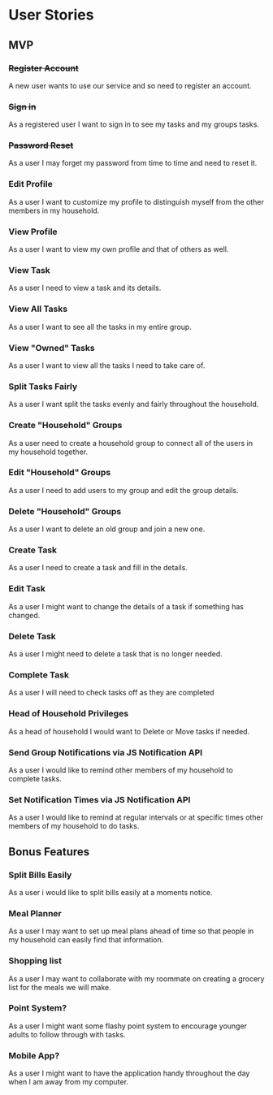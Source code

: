# User Stories

## MVP

### ~~Register Account~~

A new user wants to use our service and so need to register an account.

### ~~Sign in~~

As a registered user I want to sign in to see my tasks and my groups tasks.

### ~~Password Reset~~

As a user I may forget my password from time to time and need to reset it.

### Edit Profile

As a user I want to customize my profile to distinguish myself from the other members in my household.

### View Profile

As a user I want to view my own profile and that of others as well. 

### View Task

As a user I need to view a task and its details.

### View All Tasks

As a user I want to see all the tasks in my entire group.

### View "Owned" Tasks

As a user I want to view all the tasks I need to take care of.

### Split Tasks Fairly

As a user I want split the tasks evenly and fairly throughout the household.

### Create "Household" Groups

As a user need to create a household group to connect all of the users in my household together.

### Edit "Household" Groups

As a user I need to add users to my group and edit the group details.

### Delete "Household" Groups

As a user I want to delete an old group and join a new one.

### Create Task

As a user I need to create a task and fill in the details.

### Edit Task

As a user I might want to change the details of a task if something has changed.

### Delete Task

As a user I might need to delete a task that is no longer needed. 

### Complete Task

As a user I will need to check tasks off as they are completed

### Head of Household Privileges

As a head of household I would want to Delete or Move tasks if needed.

### Send Group Notifications via JS Notification API

As a user I would like to remind other members of my household to complete tasks.

### Set Notification Times via JS Notification API

As a user I would like to remind at regular intervals or at specific times other members of my household to do tasks.

## Bonus Features

### Split Bills Easily

As a user i would like to split bills easily at a moments notice.

### Meal Planner

As a user I may want to set up meal plans ahead of time so that people in my household can easily find that information.

### Shopping list

As a user I may want to collaborate with my roommate on creating a grocery list for the meals we will make.

### Point System?

As a user I might want some flashy point system to encourage younger adults to follow through with tasks.

### Mobile App?

As a user I might want to have the application handy throughout the day when I am away from my computer.